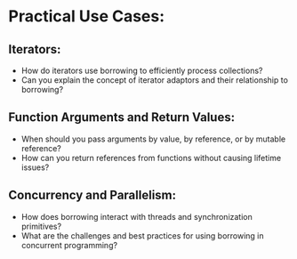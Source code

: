 # Practical Use Cases:

## Iterators:

- How do iterators use borrowing to efficiently process collections?
- Can you explain the concept of iterator adaptors and their relationship to borrowing?

## Function Arguments and Return Values:

- When should you pass arguments by value, by reference, or by mutable reference?
- How can you return references from functions without causing lifetime issues?

## Concurrency and Parallelism:

- How does borrowing interact with threads and synchronization primitives?
- What are the challenges and best practices for using borrowing in concurrent programming?
